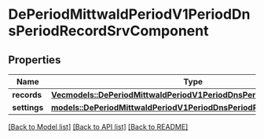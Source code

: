 # DePeriodMittwaldPeriodV1PeriodDnsPeriodRecordSrvComponent

## Properties

Name | Type | Description | Notes
------------ | ------------- | ------------- | -------------
**records** | [**Vec<models::DePeriodMittwaldPeriodV1PeriodDnsPeriodRecordSrvRecord>**](de.mittwald.v1.dns.RecordSRVRecord.md) |  | 
**settings** | [**models::DePeriodMittwaldPeriodV1PeriodDnsPeriodRecordSettings**](de.mittwald.v1.dns.RecordSettings.md) |  | 

[[Back to Model list]](../README.md#documentation-for-models) [[Back to API list]](../README.md#documentation-for-api-endpoints) [[Back to README]](../README.md)


